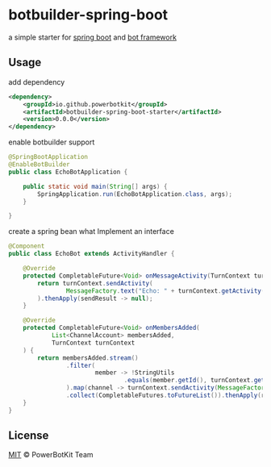 # botbuilder-spring-boot

a simple starter for [spring boot](https://spring.io/projects/spring-boot/) and [bot framework](https://docs.microsoft.com/en-us/azure/bot-service/index-bf-sdk?view=azure-bot-service-4.0)

## Usage

add dependency

```xml
<dependency>
    <groupId>io.github.powerbotkit</groupId>
    <artifactId>botbuilder-spring-boot-starter</artifactId>
    <version>0.0.0</version>
</dependency>
```

enable botbuilder support

```java
@SpringBootApplication
@EnableBotBuilder
public class EchoBotApplication {

	public static void main(String[] args) {
		SpringApplication.run(EchoBotApplication.class, args);
	}

}
```

create a spring bean what Implement an interface

```java
@Component
public class EchoBot extends ActivityHandler {

    @Override
    protected CompletableFuture<Void> onMessageActivity(TurnContext turnContext) {
        return turnContext.sendActivity(
                MessageFactory.text("Echo: " + turnContext.getActivity().getText())
        ).thenApply(sendResult -> null);
    }

    @Override
    protected CompletableFuture<Void> onMembersAdded(
            List<ChannelAccount> membersAdded,
            TurnContext turnContext
    ) {
        return membersAdded.stream()
                .filter(
                        member -> !StringUtils
                                .equals(member.getId(), turnContext.getActivity().getRecipient().getId())
                ).map(channel -> turnContext.sendActivity(MessageFactory.text("Hello and welcome!")))
                .collect(CompletableFutures.toFutureList()).thenApply(resourceResponses -> null);
    }
}
```

## License

[MIT](LICENSE) © PowerBotKit Team